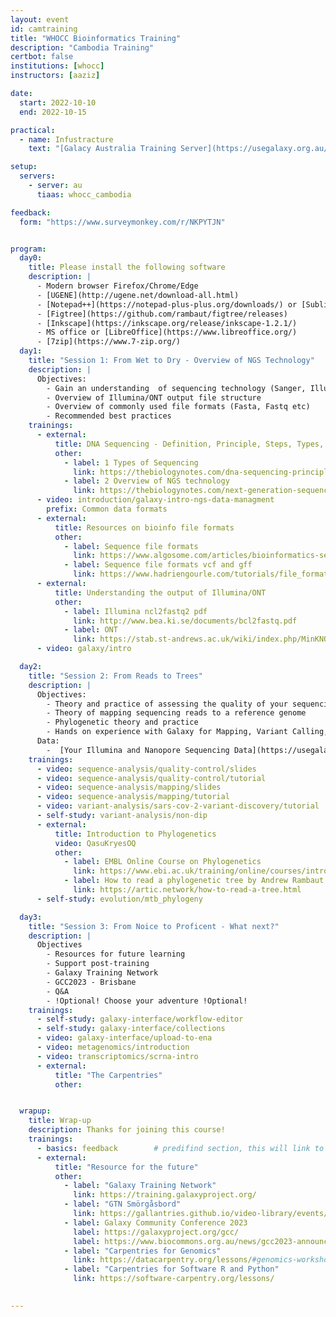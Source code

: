 ```yaml
---
layout: event
id: camtraining
title: "WHOCC Bioinformatics Training"
description: "Cambodia Training"
certbot: false
institutions: [whocc]
instructors: [aaziz]

date:
  start: 2022-10-10
  end: 2022-10-15

practical:
  - name: Infustracture
    text: "[Galacy Australia Training Server](https://usegalaxy.org.au/join-training/whocc_cambodia)"

setup:
  servers:
    - server: au
      tiaas: whocc_cambodia

feedback:  
  form: "https://www.surveymonkey.com/r/NKPYTJN"


program:
  day0:
    title: Please install the following software
    description: |
      - Modern browser Firefox/Chrome/Edge
      - [UGENE](http://ugene.net/download-all.html) 
      - [Notepad++](https://notepad-plus-plus.org/downloads/) or [Sublime](https://www.sublimetext.com/download)
      - [Figtree](https://github.com/rambaut/figtree/releases)
      - [Inkscape](https://inkscape.org/release/inkscape-1.2.1/)
      - MS office or [LibreOffice](https://www.libreoffice.org/)
      - [7zip](https://www.7-zip.org/)
  day1:
    title: "Session 1: From Wet to Dry - Overview of NGS Technology"
    description: |
      Objectives:
        - Gain an understanding  of sequencing technology (Sanger, Illumina, ONT)
        - Overview of Illumina/ONT output file structure
        - Overview of commonly used file formats (Fasta, Fastq etc)
        - Recommended best practices
    trainings:
      - external:
          title: DNA Sequencing - Definition, Principle, Steps, Types, Uses
          other:
            - label: 1 Types of Sequencing
              link: https://thebiologynotes.com/dna-sequencing-principle-steps-types-uses/
            - label: 2 Overview of NGS technology
              link: https://thebiologynotes.com/next-generation-sequencing-ngs/
      - video: introduction/galaxy-intro-ngs-data-managment
        prefix: Common data formats
      - external:
          title: Resources on bioinfo file formats
          other:
            - label: Sequence file formats
              link: https://www.algosome.com/articles/bioinformatics-sequence-file-formats.html
            - label: Sequence file formats vcf and gff
              link: https://www.hadriengourle.com/tutorials/file_formats/
      - external: 
          title: Understanding the output of Illumina/ONT
          other:
            - label: Illumina ncl2fastq2 pdf
              link: http://www.bea.ki.se/documents/bcl2fastq.pdf
            - label: ONT
              link: https://stab.st-andrews.ac.uk/wiki/index.php/MinKNOW_folders_and_log_files
      - video: galaxy/intro

  day2:
    title: "Session 2: From Reads to Trees"
    description: |
      Objectives:
        - Theory and practice of assessing the quality of your sequencing data
        - Theory of mapping sequencing reads to a reference genome
        - Phylogenetic theory and practice
        - Hands on experience with Galaxy for Mapping, Variant Calling, Consensus and Phylogenetics
      Data:
        -  [Your Illumina and Nanopore Sequencing Data](https://usegalaxy.org.au/u/ammar/h/cambodiatraining)
    trainings:
      - video: sequence-analysis/quality-control/slides
      - video: sequence-analysis/quality-control/tutorial
      - video: sequence-analysis/mapping/slides
      - video: sequence-analysis/mapping/tutorial
      - video: variant-analysis/sars-cov-2-variant-discovery/tutorial
      - self-study: variant-analysis/non-dip
      - external:
          title: Introduction to Phylogenetics
          video: QasuKryesOQ
          other:
            - label: EMBL Online Course on Phylogenetics
              link: https://www.ebi.ac.uk/training/online/courses/introduction-to-phylogenetics/what-is-phylogenetics/
            - label: How to read a phylogenetic tree by Andrew Rambaut
              link: https://artic.network/how-to-read-a-tree.html
      - self-study: evolution/mtb_phylogeny

  day3:
    title: "Session 3: From Noice to Proficent - What next?"
    description: |
      Objectives
        - Resources for future learning
        - Support post-training
        - Galaxy Training Network
        - GCC2023 - Brisbane
        - Q&A
        - !Optional! Choose your adventure !Optional!
    trainings:
      - self-study: galaxy-interface/workflow-editor
      - self-study: galaxy-interface/collections
      - video: galaxy-interface/upload-to-ena
      - video: metagenomics/introduction
      - video: transcriptomics/scrna-intro
      - external:
          title: "The Carpentries"
          other:


  wrapup:
    title: Wrap-up
    description: Thanks for joining this course!
    trainings:
      - basics: feedback        # predifind section, this will link to the survey form you defined above.
      - external: 
          title: "Resource for the future"
          other:
            - label: "Galaxy Training Network"
              link: https://training.galaxyproject.org/
            - label: "GTN Smörgåsbord"
              link: https://gallantries.github.io/video-library/events/smorgasbord2/tapas.html
            - label: Galaxy Community Conference 2023
              label: https://galaxyproject.org/gcc/
              label: https://www.biocommons.org.au/news/gcc2023-announcement
            - label: "Carpentries for Genomics"
              link: https://datacarpentry.org/lessons/#genomics-workshop
            - label: "Carpentries for Software R and Python"
              link: https://software-carpentry.org/lessons/

      
---
```

